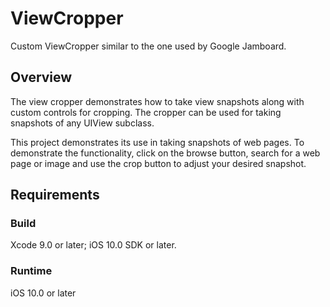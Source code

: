 # ViewCropper

Custom ViewCropper similar to the one used by Google Jamboard.

## Overview

The view cropper demonstrates how to take view snapshots along with custom controls for cropping. The cropper can be used for taking snapshots of
any UIView subclass.

This project demonstrates its use in taking snapshots of web pages. To demonstrate the functionality, click on the browse button, search for a web page or image and use the crop button to adjust your desired snapshot.

## Requirements

### Build

Xcode 9.0 or later; iOS 10.0 SDK or later.

### Runtime

iOS 10.0 or later

